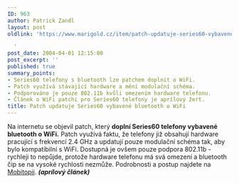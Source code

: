 ```yaml
---
ID: 963
author: Patrick Zandl
layout: post
oldlink: 'https://www.marigold.cz/item/patch-updatuje-series60-vybavene-bluetooth-o-wifi

  '
post_date: 2004-04-01 12:15:00
post_excerpt: ''
published: true
summary_points:
- Series60 telefony s bluetooth lze patchem doplnit o WiFi.
- Patch využívá stávající hardware a mění modulační schéma.
- Podporováno je pouze 802.11b kvůli omezením hardware telefonu.
- Článek o WiFi patchi pro Series60 telefony je aprílový žert.
title: Patch updatuje Series60 vybavené bluetooth o WiFi
---
```


Na internetu se objevil patch, který <STRONG>doplní Series60 telefony vybavené bluetooth o WiFi.</STRONG> Patch využívá faktu, že telefony již obsahují hardware pracující s frekvencí 2.4 GHz a updatují pouze modulační schéma tak, aby bylo kompatibilní s WiFi. Dostupná je ovšem pouze podpora 802.11b - rychleji to nepůjde, protože hardware telefonu má svá omezení a bluetooth čip se na vysoké rychlosti nezmůže. Podrobnosti a postup najdete na <A href="http://www.mobitopia.com/20040401.html#105110" target=_blank>Mobitopii</A>. <STRONG><EM>(aprílový článek)</EM></STRONG>